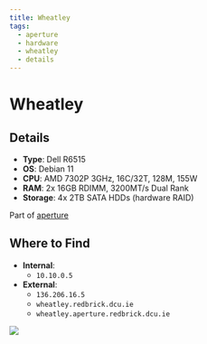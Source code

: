```yaml
---
title: Wheatley
tags:
  - aperture
  - hardware
  - wheatley
  - details
---
```


# Wheatley

## Details

- **Type**: Dell R6515
- **OS**: Debian 11
- **CPU**: AMD 7302P 3GHz, 16C/32T, 128M, 155W
- **RAM**: 2x 16GB RDIMM, 3200MT/s Dual Rank
- **Storage**: 4x 2TB SATA HDDs (hardware RAID)

Part of [aperture](index.md)

## Where to Find

- **Internal**:
	- `10.10.0.5`
- **External**:
	- `136.206.16.5`
	- `wheatley.redbrick.dcu.ie`
	- `wheatley.aperture.redbrick.dcu.ie`

![](../../res/wheatley.png)
